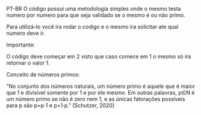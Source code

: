 PT-BR
O código possui uma metodologia simples onde o mesmo testa numero por numero para que seja validado se o mesmo é ou não primo.

Para utilizá-lo você ira rodar o codigo e o mesmo ira solicitar ate qual numero deve ir.

Importante:

O código deve começar em 2 visto que caso comece em 1 o mesmo só ira retornar o valor 1.

Conceito de números primos:

"No conjunto dos números naturais, um número primo é aquele que é maior que 1 e divisível somente por 1 e por ele mesmo. Em outras palavras, p∈N é um número primo se não é zero nem 1, e as únicas fatorações possíveis para p são p=p⋅1 e p=1⋅p." [Schutzer, 2020]
